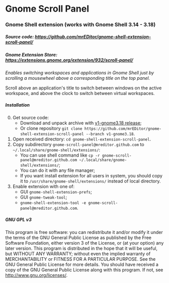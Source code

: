 # Gnome Scroll Panel
### Gnome Shell extension (works with Gnome Shell 3.14 - 3.18)
##### *Source code: <https://github.com/mrEDitor/gnome-shell-extension-scroll-panel/>*
##### *Gnome Extension Store: <https://extensions.gnome.org/extension/932/scroll-panel/>*
*Enables switching workspaces and applications in Gnome Shell just by scrolling a mousewheel above a corresponding title on the top panel.*

Scroll above an application's title to switch between windows on the active workspace, and above the clock to switch between virtual workspaces.

##### Installation
0. Get source code:
   * Download and unpack archive with [v1-gnome3.18 release](https://github.com/mrEDitor/gnome-shell-extension-scroll-panel/releases/tag/v1.0.0-gnome3.18);
   * Or clone repository `git clone https://github.com/mrEDitor/gnome-shell-extension-scroll-panel --branch v1-gnome3.18`.
1. Open received directory: `cd gnome-shell-extension-scroll-panel`.
2. Copy subdirectory `gnome-scroll-panel@mreditor.github.com` to `~/.local/share/gnome-shell/extensions/`:
   * You can use shell command like `cp -r gnome-scroll-panel@mreditor.github.com ~/.local/share/gnome-shell/extensions/`;
   * You can do it with any file manager;
   * If you want install extension for all users in system, you should copy it to `/usr/share/gnome-shell/extensions/` instead of local directory.
3. Enable extension with one of:
   * GUI `gnome-shell-extension-prefs`;
   * GUI `gnome-tweak-tool`;
   * `gnome-shell-extension-tool -e gnome-scroll-panel@mreditor.github.com`.

##### GNU GPL v3
This program is free software: you can redistribute it and/or modify it under the terms of the GNU General Public License as published by the Free Software Foundation, either version 3 of the License, or (at your option) any later version. This program is distributed in the hope that it will be useful, but WITHOUT ANY WARRANTY; without even the implied warranty of MERCHANTABILITY or FITNESS FOR A PARTICULAR PURPOSE. See the GNU General Public License for more details. You should have received a copy of the GNU General Public License along with this program. If not, see <http://www.gnu.org/licenses/>.
